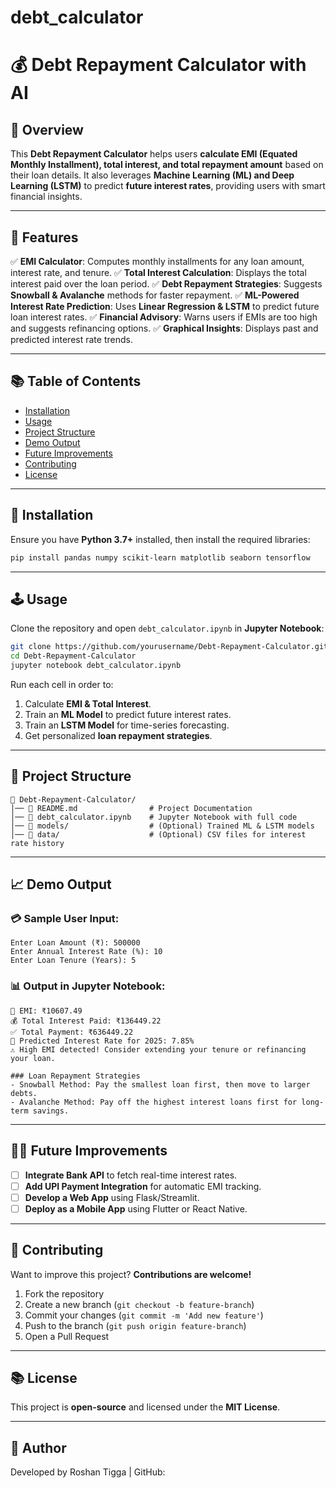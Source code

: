 # debt_calculator
# 💰 Debt Repayment Calculator with AI

## **🌟 Overview**
This **Debt Repayment Calculator** helps users **calculate EMI (Equated Monthly Installment), total interest, and total repayment amount** based on their loan details. It also leverages **Machine Learning (ML) and Deep Learning (LSTM)** to predict **future interest rates**, providing users with smart financial insights.

---

## **🔧 Features**
✅ **EMI Calculator**: Computes monthly installments for any loan amount, interest rate, and tenure.
✅ **Total Interest Calculation**: Displays the total interest paid over the loan period.
✅ **Debt Repayment Strategies**: Suggests **Snowball & Avalanche** methods for faster repayment.
✅ **ML-Powered Interest Rate Prediction**: Uses **Linear Regression & LSTM** to predict future loan interest rates.
✅ **Financial Advisory**: Warns users if EMIs are too high and suggests refinancing options.
✅ **Graphical Insights**: Displays past and predicted interest rate trends.

---

## **📚 Table of Contents**
- [Installation](#installation)
- [Usage](#usage)
- [Project Structure](#project-structure)
- [Demo Output](#demo-output)
- [Future Improvements](#future-improvements)
- [Contributing](#contributing)
- [License](#license)

---

## **🔨 Installation**
Ensure you have **Python 3.7+** installed, then install the required libraries:
```bash
pip install pandas numpy scikit-learn matplotlib seaborn tensorflow
```

---

## **🕹️ Usage**
Clone the repository and open `debt_calculator.ipynb` in **Jupyter Notebook**:
```bash
git clone https://github.com/yourusername/Debt-Repayment-Calculator.git
cd Debt-Repayment-Calculator
jupyter notebook debt_calculator.ipynb
```
Run each cell in order to:
1. Calculate **EMI & Total Interest**.
2. Train an **ML Model** to predict future interest rates.
3. Train an **LSTM Model** for time-series forecasting.
4. Get personalized **loan repayment strategies**.

---

## **📂 Project Structure**
```
📁 Debt-Repayment-Calculator/
│── 📄 README.md                # Project Documentation
│── 📄 debt_calculator.ipynb    # Jupyter Notebook with full code
│── 📁 models/                  # (Optional) Trained ML & LSTM models
│── 📁 data/                    # (Optional) CSV files for interest rate history
```

---

## **📈 Demo Output**
### **💳 Sample User Input:**
```
Enter Loan Amount (₹): 500000
Enter Annual Interest Rate (%): 10
Enter Loan Tenure (Years): 5
```

### **📊 Output in Jupyter Notebook:**
```
📌 EMI: ₹10607.49
💰 Total Interest Paid: ₹136449.22
✅ Total Payment: ₹636449.22
🔮 Predicted Interest Rate for 2025: 7.85%
⚠️ High EMI detected! Consider extending your tenure or refinancing your loan.

### Loan Repayment Strategies
- Snowball Method: Pay the smallest loan first, then move to larger debts.
- Avalanche Method: Pay off the highest interest loans first for long-term savings.
```

---

## **👩‍💻 Future Improvements**
- [ ] **Integrate Bank API** to fetch real-time interest rates.
- [ ] **Add UPI Payment Integration** for automatic EMI tracking.
- [ ] **Develop a Web App** using Flask/Streamlit.
- [ ] **Deploy as a Mobile App** using Flutter or React Native.

---

## **💼 Contributing**
Want to improve this project? **Contributions are welcome!**
1. Fork the repository
2. Create a new branch (`git checkout -b feature-branch`)
3. Commit your changes (`git commit -m 'Add new feature'`)
4. Push to the branch (`git push origin feature-branch`)
5. Open a Pull Request

---

## **📚 License**
This project is **open-source** and licensed under the **MIT License**.

---

## **🎉 Author**
Developed by Roshan Tigga | GitHub:

